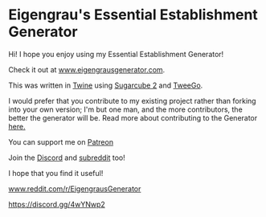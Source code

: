 # Eigengrau's Essential Establishment Generator

Hi! I hope you enjoy using my Essential Establishment Generator!

Check it out at www.eigengrausgenerator.com.

This was written in [Twine](https://twinery.org/) using [Sugarcube 2](https://www.motoslave.net/sugarcube/2/) and [TweeGo](https://www.motoslave.net/tweego/). 

I would prefer that you contribute to my existing project rather than forking into your own version; I'm but one man, and the more contributors, the better the generator will be. Read more about contributing to the Generator [here.](https://github.com/ryceg/Eigengrau-s-Essential-Establishment-Generator/blob/master/CONTRIBUTING.md)

You can support me on [Patreon](https://www.patreon.com/eigengrausgenerator)

Join the [Discord](https://discord.gg/TXUa4WY) and [subreddit](www.reddit.com/r/EigengrausGenerator) too!

I hope that you find it useful!

www.reddit.com/r/EigengrausGenerator

https://discord.gg/4wYNwp2
